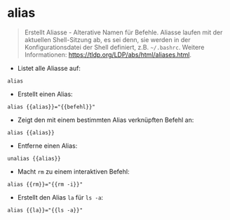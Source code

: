 # alias

> Erstellt Aliasse - Alterative Namen für Befehle.
> Aliasse laufen mit der aktuellen Shell-Sitzung ab, es sei denn, sie werden in der Konfigurationsdatei der Shell definiert, z.B. `~/.bashrc`.
> Weitere Informationen: <https://tldp.org/LDP/abs/html/aliases.html>.

- Listet alle Aliasse auf:

`alias`

- Erstellt einen Alias:

`alias {{alias}}="{{befehl}}"`

- Zeigt den mit einem bestimmten Alias verknüpften Befehl an:

`alias {{alias}}`

- Entferne einen Alias:

`unalias {{alias}}`

- Macht `rm` zu einem interaktiven Befehl:

`alias {{rm}}="{{rm -i}}"`

- Erstellt den Alias `la` für `ls -a`:

`alias {{la}}="{{ls -a}}"`
